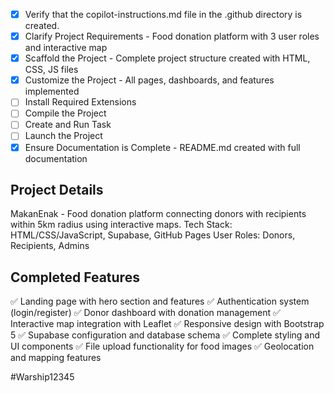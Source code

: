 <!-- MakanEnak Project Instructions -->
- [x] Verify that the copilot-instructions.md file in the .github directory is created.
- [x] Clarify Project Requirements - Food donation platform with 3 user roles and interactive map
- [x] Scaffold the Project - Complete project structure created with HTML, CSS, JS files
- [x] Customize the Project - All pages, dashboards, and features implemented
- [ ] Install Required Extensions
- [ ] Compile the Project  
- [ ] Create and Run Task
- [ ] Launch the Project
- [x] Ensure Documentation is Complete - README.md created with full documentation

## Project Details
MakanEnak - Food donation platform connecting donors with recipients within 5km radius using interactive maps.
Tech Stack: HTML/CSS/JavaScript, Supabase, GitHub Pages
User Roles: Donors, Recipients, Admins

## Completed Features
✅ Landing page with hero section and features
✅ Authentication system (login/register)
✅ Donor dashboard with donation management
✅ Interactive map integration with Leaflet
✅ Responsive design with Bootstrap 5
✅ Supabase configuration and database schema
✅ Complete styling and UI components
✅ File upload functionality for food images
✅ Geolocation and mapping features

#Warship12345